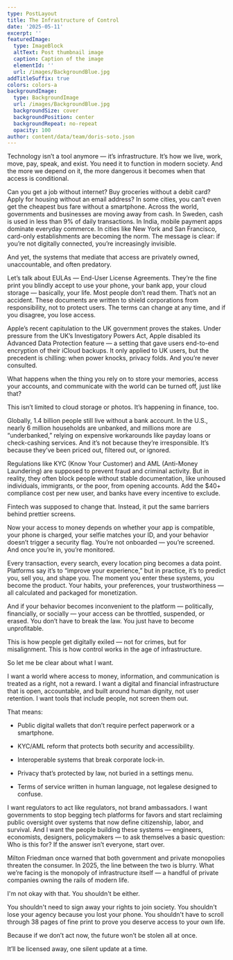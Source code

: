 ```yaml
---
type: PostLayout
title: The Infrastructure of Control
date: '2025-05-11'
excerpt: ''
featuredImage:
  type: ImageBlock
  altText: Post thumbnail image
  caption: Caption of the image
  elementId: ''
  url: /images/BackgroundBlue.jpg
addTitleSuffix: true
colors: colors-a
backgroundImage:
  type: BackgroundImage
  url: /images/BackgroundBlue.jpg
  backgroundSize: cover
  backgroundPosition: center
  backgroundRepeat: no-repeat
  opacity: 100
author: content/data/team/doris-soto.json
---
```

Technology isn’t a tool anymore — it’s infrastructure. It’s how we live, work, move, pay, speak, and exist. You need it to function in modern society. And the more we depend on it, the more dangerous it becomes when that access is conditional.

Can you get a job without internet? Buy groceries without a debit card? Apply for housing without an email address? In some cities, you can’t even get the cheapest bus fare without a smartphone. Across the world, governments and businesses are moving away from cash. In Sweden, cash is used in less than 9% of daily transactions. In India, mobile payment apps dominate everyday commerce. In cities like New York and San Francisco, card-only establishments are becoming the norm. The message is clear: if you’re not digitally connected, you’re increasingly invisible.

And yet, the systems that mediate that access are privately owned, unaccountable, and often predatory.

Let’s talk about EULAs — End-User License Agreements. They’re the fine print you blindly accept to use your phone, your bank app, your cloud storage — basically, your life. Most people don’t read them. That’s not an accident. These documents are written to shield corporations from responsibility, not to protect users. The terms can change at any time, and if you disagree, you lose access.

Apple’s recent capitulation to the UK government proves the stakes. Under pressure from the UK’s Investigatory Powers Act, Apple disabled its Advanced Data Protection feature — a setting that gave users end-to-end encryption of their iCloud backups. It only applied to UK users, but the precedent is chilling: when power knocks, privacy folds. And you’re never consulted.

What happens when the thing you rely on to store your memories, access your accounts, and communicate with the world can be turned off, just like that?

This isn’t limited to cloud storage or photos. It’s happening in finance, too.

Globally, 1.4 billion people still live without a bank account. In the U.S., nearly 6 million households are unbanked, and millions more are “underbanked,” relying on expensive workarounds like payday loans or check-cashing services. And it’s not because they’re irresponsible. It’s because they’ve been priced out, filtered out, or ignored.

Regulations like KYC (Know Your Customer) and AML (Anti-Money Laundering) are supposed to prevent fraud and criminal activity. But in reality, they often block people without stable documentation, like unhoused individuals, immigrants, or the poor, from opening accounts. Add the $40+ compliance cost per new user, and banks have every incentive to exclude.

Fintech was supposed to change that. Instead, it put the same barriers behind prettier screens.

Now your access to money depends on whether your app is compatible, your phone is charged, your selfie matches your ID, and your behavior doesn’t trigger a security flag. You’re not onboarded — you’re screened. And once you’re in, you’re monitored.

Every transaction, every search, every location ping becomes a data point. Platforms say it’s to “improve your experience,” but in practice, it’s to predict you, sell you, and shape you. The moment you enter these systems, you become the product. Your habits, your preferences, your trustworthiness — all calculated and packaged for monetization.

And if your behavior becomes inconvenient to the platform — politically, financially, or socially — your access can be throttled, suspended, or erased. You don’t have to break the law. You just have to become unprofitable.

This is how people get digitally exiled — not for crimes, but for misalignment. This is how control works in the age of infrastructure.

So let me be clear about what I want.

I want a world where access to money, information, and communication is treated as a right, not a reward. I want a digital and financial infrastructure that is open, accountable, and built around human dignity, not user retention. I want tools that include people, not screen them out.

That means:

*   Public digital wallets that don’t require perfect paperwork or a smartphone.

*   KYC/AML reform that protects both security and accessibility.

*   Interoperable systems that break corporate lock-in.

*   Privacy that’s protected by law, not buried in a settings menu.

*   Terms of service written in human language, not legalese designed to confuse.

I want regulators to act like regulators, not brand ambassadors. I want governments to stop begging tech platforms for favors and start reclaiming public oversight over systems that now define citizenship, labor, and survival. And I want the people building these systems — engineers, economists, designers, policymakers — to ask themselves a basic question: Who is this for? If the answer isn’t everyone, start over.

Milton Friedman once warned that both government and private monopolies threaten the consumer. In 2025, the line between the two is blurry. What we’re facing is the monopoly of infrastructure itself — a handful of private companies owning the rails of modern life.

I'm not okay with that. You shouldn't be either.

You shouldn't need to sign away your rights to join society. You shouldn't lose your agency because you lost your phone. You shouldn't have to scroll through 38 pages of fine print to prove you deserve access to your own life.

Because if we don’t act now, the future won’t be stolen all at once.

It’ll be licensed away, one silent update at a time.
